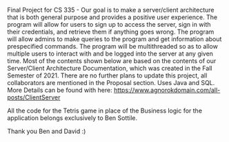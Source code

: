 Final Project for CS 335 - Our goal is to make a server/client architecture that is both general purpose and provides a positive user experience. The program will allow for users to sign up to access the server, sign in with their credentials, and retrieve them if anything goes wrong. The program will allow admins to make queries to the program and get information about prespecified commands. The program will be multithreaded so as to allow multiple users to interact with and be logged into the server at any given time. Most of the contents shown below are based on the contents of our Server/Client Architecture Documentation, which was created in the Fall Semester of 2021. There are no further plans to update this project, all collaborators are mentioned in the Proposal section. Uses Java and SQL. More Details can be found with here: https://www.agnorokdomain.com/all-posts/ClientServer

All the code for the Tetris game in place of the Business logic for the application belongs exclusively to Ben Sottile.

Thank you Ben and David :)
